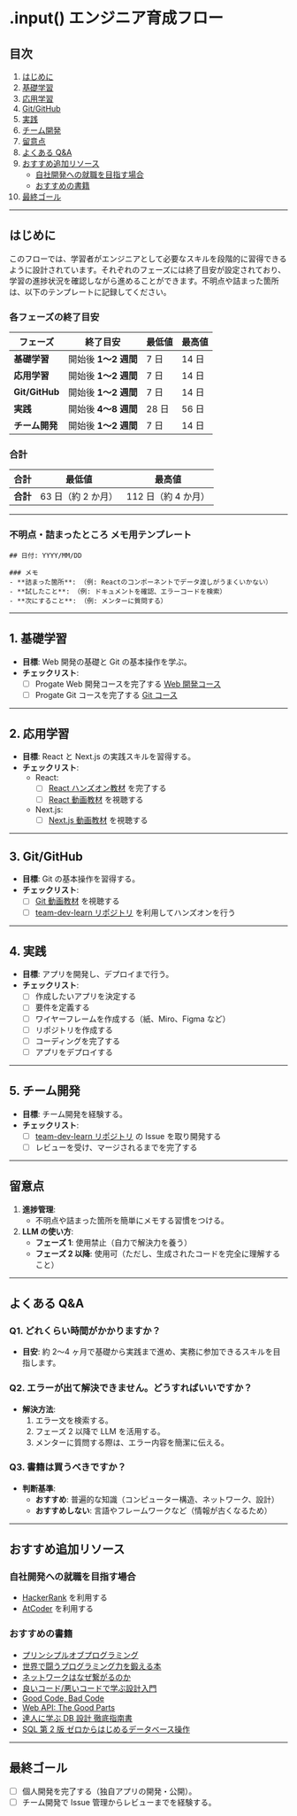 # .input() エンジニア育成フロー

## 目次

1. [はじめに](#はじめに)
2. [基礎学習](#1-基礎学習)
3. [応用学習](#2-応用学習)
4. [Git/GitHub](#3-gitgithub)
5. [実践](#4-実践)
6. [チーム開発](#5-チーム開発)
7. [留意点](#留意点)
8. [よくある Q&A](#よくあるqa)
9. [おすすめ追加リソース](#おすすめ追加リソース)
   - [自社開発への就職を目指す場合](#自社開発への就職を目指す場合)
   - [おすすめの書籍](#おすすめの書籍)
10. [最終ゴール](#最終ゴール)

---

## はじめに

このフローでは、学習者がエンジニアとして必要なスキルを段階的に習得できるように設計されています。それぞれのフェーズには終了目安が設定されており、学習の進捗状況を確認しながら進めることができます。不明点や詰まった箇所は、以下のテンプレートに記録してください。

### **各フェーズの終了目安**

| フェーズ       | 終了目安             | 最低値 | 最高値 |
| -------------- | -------------------- | ------ | ------ |
| **基礎学習**   | 開始後 **1〜2 週間** | 7 日   | 14 日  |
| **応用学習**   | 開始後 **1〜2 週間** | 7 日   | 14 日  |
| **Git/GitHub** | 開始後 **1〜2 週間** | 7 日   | 14 日  |
| **実践**       | 開始後 **4〜8 週間** | 28 日  | 56 日  |
| **チーム開発** | 開始後 **1〜2 週間** | 7 日   | 14 日  |

### **合計**

| **合計** | **最低値**         | **最高値**          |
| -------- | ------------------ | ------------------- |
| **合計** | 63 日（約 2 か月） | 112 日（約 4 か月） |

---

### **不明点・詰まったところ メモ用テンプレート**

```plaintext
## 日付: YYYY/MM/DD

### メモ
- **詰まった箇所**: （例: Reactのコンポーネントでデータ渡しがうまくいかない）
- **試したこと**: （例: ドキュメントを確認、エラーコードを検索）
- **次にすること**: （例: メンターに質問する）
```

---

## 1. 基礎学習

- **目標**: Web 開発の基礎と Git の基本操作を学ぶ。
- **チェックリスト**:
  - [ ] Progate Web 開発コースを完了する
        [Web 開発コース](https://prog-8.com/paths/node)
  - [ ] Progate Git コースを完了する
        [Git コース](https://prog-8.com/courses/git)

---

## 2. 応用学習

- **目標**: React と Next.js の実践スキルを習得する。
- **チェックリスト**:
  - React:
    - [ ] [React ハンズオン教材](https://mosya.dev/react) を完了する
    - [ ] [React 動画教材](https://www.youtube.com/watch?v=15WLMqnkPsE&list=PLwM1-TnN_NN6fUhOoZyU4iZiwhLyISopO) を視聴する
  - Next.js:
    - [ ] [Next.js 動画教材](https://www.youtube.com/watch?v=eEP7CLqnRr0&list=PLT5klp7W4r8T0sf5EbgOtkna44hHgVxae) を視聴する

---

## 3. Git/GitHub

- **目標**: Git の基本操作を習得する。
- **チェックリスト**:
  - [ ] [Git 動画教材](https://www.youtube.com/watch?v=WHwuNP4kalU) を視聴する
  - [ ] [team-dev-learn リポジトリ](https://github.com/junjun-1345/team-dev-learn) を利用してハンズオンを行う

---

## 4. 実践

- **目標**: アプリを開発し、デプロイまで行う。
- **チェックリスト**:
  - [ ] 作成したいアプリを決定する
  - [ ] 要件を定義する
  - [ ] ワイヤーフレームを作成する（紙、Miro、Figma など）
  - [ ] リポジトリを作成する
  - [ ] コーディングを完了する
  - [ ] アプリをデプロイする

---

## 5. チーム開発

- **目標**: チーム開発を経験する。
- **チェックリスト**:
  - [ ] [team-dev-learn リポジトリ](https://github.com/junjun-1345/team-dev-learn) の Issue を取り開発する
  - [ ] レビューを受け、マージされるまでを完了する

---

## 留意点

1. **進捗管理**:
   - 不明点や詰まった箇所を簡単にメモする習慣をつける。
2. **LLM の使い方**:
   - **フェーズ 1**: 使用禁止（自力で解決力を養う）
   - **フェーズ 2 以降**: 使用可（ただし、生成されたコードを完全に理解すること）

---

## よくある Q&A

### Q1. どれくらい時間がかかりますか？

- **目安**: 約 2〜4 ヶ月で基礎から実践まで進め、実務に参加できるスキルを目指します。

### Q2. エラーが出て解決できません。どうすればいいですか？

- **解決方法**:
  1. エラー文を検索する。
  2. フェーズ 2 以降で LLM を活用する。
  3. メンターに質問する際は、エラー内容を簡潔に伝える。

### Q3. 書籍は買うべきですか？

- **判断基準**:
  - **おすすめ**: 普遍的な知識（コンピューター構造、ネットワーク、設計）
  - **おすすめしない**: 言語やフレームワークなど（情報が古くなるため）

---

## おすすめ追加リソース

### 自社開発への就職を目指す場合

- [HackerRank](https://www.hackerrank.com/) を利用する
- [AtCoder](https://atcoder.jp/) を利用する

### おすすめの書籍

- [プリンシプルオブプログラミング](https://amzn.to/3VgvKDx)
- [世界で闘うプログラミング力を鍛える本](https://amzn.to/3ZuxTOq)
- [ネットワークはなぜ繋がるのか](https://amzn.to/4eWhDtU)
- [良いコード/悪いコードで学ぶ設計入門](https://amzn.to/4157qZ3)
- [Good Code, Bad Code](https://amzn.to/3COeBup)
- [Web API: The Good Parts](https://amzn.to/4ga6IOt)
- [達人に学ぶ DB 設計 徹底指南書](https://amzn.to/49bdVvr)
- [SQL 第 2 版 ゼロからはじめるデータベース操作](https://amzn.to/4fQsbvV)

---

## 最終ゴール

- [ ] 個人開発を完了する（独自アプリの開発・公開）。
- [ ] チーム開発で Issue 管理からレビューまでを経験する。
